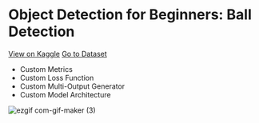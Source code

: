 # Object Detection for Beginners: Ball Detection
<a href="https://www.kaggle.com/code/zeyadkhalid/object-detection-for-beginners-ball-detection">View on Kaggle</a>
<a href="https://www.kaggle.com/datasets/zeyadkhalid/ball-localization">Go to Dataset</a>
<ul>
  <li>Custom Metrics</li>
  <li>Custom Loss Function</li>
  <li>Custom Multi-Output Generator</li>
  <li>Custom Model Architecture</li>
</ul>

![ezgif com-gif-maker (3)](https://user-images.githubusercontent.com/50156227/163466995-d2a97ffe-ca96-4617-8f42-5772029058c1.gif)
